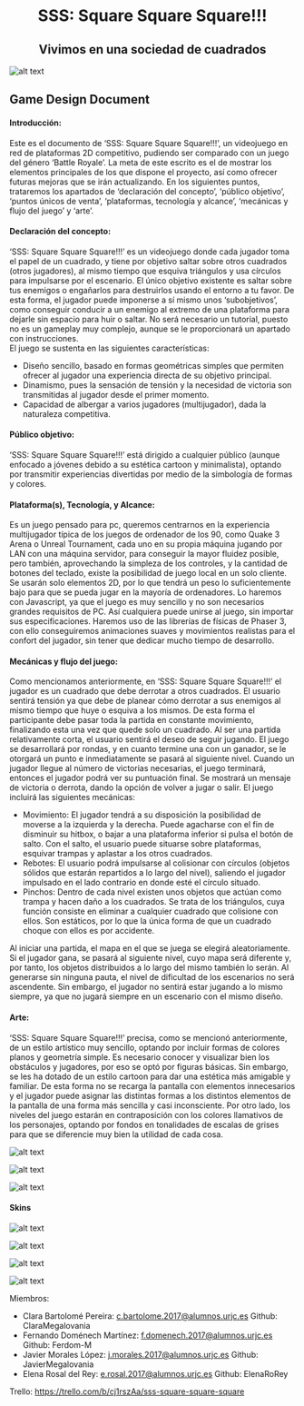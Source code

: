 # <div align="center"> SSS: Square Square Square!!! </div>
## <div align="center"> Vivimos en una sociedad de cuadrados </div>
![alt text](https://github.com/ClaraMegalovania/SSS-Square-Square-Square-/blob/master/Arte/logo.jpg)

## Game Design Document
#### Introducción:
Este es el documento de ‘SSS: Square Square Square!!!’, un videojuego en red de plataformas 2D competitivo, pudiendo ser comparado con un juego del género ‘Battle Royale’. La meta de este escrito es el de mostrar los elementos principales de los que dispone el proyecto, así como ofrecer futuras mejoras que se irán actualizando.
En los siguientes puntos, trataremos los apartados de ‘declaración del concepto’, ‘público objetivo’, ‘puntos únicos de venta’, ‘plataformas, tecnología y alcance’, ‘mecánicas y flujo del juego’ y ‘arte’.
#### Declaración del concepto:
‘SSS: Square Square Square!!!’ es un videojuego donde cada jugador toma el papel de un cuadrado, y tiene por objetivo saltar sobre otros cuadrados (otros jugadores), al mismo tiempo que esquiva triángulos y usa círculos para impulsarse por el escenario.
El único objetivo existente es saltar sobre tus enemigos o engañarlos para destruirlos usando el entorno a tu favor. De esta forma, el jugador puede imponerse a sí mismo unos ‘subobjetivos’, como conseguir conducir a un enemigo al extremo de una plataforma para dejarle sin espacio para huir o saltar. No será necesario un tutorial, puesto no es un gameplay muy complejo, aunque se le proporcionará un apartado con instrucciones.  
El juego se sustenta en las siguientes características:
  - Diseño sencillo, basado en formas geométricas simples que permiten ofrecer al jugador una experiencia directa de su objetivo principal. 
  - Dinamismo, pues la sensación de tensión y la necesidad de victoria son transmitidas al jugador desde el primer momento.
  - Capacidad de albergar a varios jugadores (multijugador), dada la naturaleza competitiva.
#### Público objetivo:
‘SSS: Square Square Square!!!’ está dirigido a cualquier público (aunque enfocado a jóvenes debido a su estética cartoon y minimalista), optando por transmitir experiencias divertidas por medio de la simbología de formas y colores.  
#### Plataforma(s), Tecnología, y Alcance:
Es un juego pensado para pc, queremos centrarnos en la experiencia multijugador típica de los juegos de ordenador de los 90, como Quake 3 Arena o Unreal Tournament, cada uno en su propia máquina jugando por LAN con una máquina servidor, para conseguir la mayor fluidez posible, pero también, aprovechando la simpleza de los controles, y la cantidad de botones del teclado, existe la posibilidad de juego local en un solo cliente. Se usarán solo elementos 2D, por lo que tendrá un peso lo suficientemente bajo para que se pueda jugar en la mayoría de ordenadores. Lo haremos con Javascript, ya que el juego es muy sencillo y no son necesarios grandes requisitos de PC. Así cualquiera puede unirse al juego, sin importar sus especificaciones. Haremos uso de las librerías de físicas de Phaser 3, con ello conseguiremos animaciones suaves y movimientos realistas para el confort del jugador, sin tener que dedicar mucho tiempo de desarrollo.
#### Mecánicas y flujo del juego:
Como mencionamos anteriormente, en ‘SSS: Square Square Square!!!’ el jugador es un cuadrado que debe derrotar a otros cuadrados. El usuario sentirá tensión ya que debe de planear cómo derrotar a sus enemigos al mismo tiempo que huye o esquiva a los mismos. De esta forma el participante debe pasar toda la partida en constante movimiento, finalizando esta una vez que quede solo un cuadrado. Al ser una partida relativamente corta, el usuario sentirá el deseo de seguir jugando.
El juego se desarrollará por rondas, y en cuanto termine una con un ganador, se le otorgará un punto e inmediatamente se pasará al siguiente nivel. Cuando un jugador llegue al número de victorias necesarias, el juego terminará, entonces el jugador podrá ver su puntuación final. Se mostrará un mensaje de victoria o derrota, dando la opción de volver a jugar o salir.
El juego incluirá las siguientes mecánicas:
  - Movimiento: El jugador tendrá a su disposición la posibilidad de moverse a la izquierda y la derecha. Puede agacharse con el fin de disminuir su hitbox, o bajar a una plataforma inferior si pulsa el botón de salto. Con el salto, el usuario puede situarse sobre plataformas, esquivar trampas y aplastar a los otros cuadrados.
  - Rebotes: El usuario podrá impulsarse al colisionar con círculos (objetos sólidos que estarán repartidos a lo largo del nivel), saliendo el jugador impulsado en el lado contrario en donde esté el círculo situado.
  - Pinchos: Dentro de cada nivel existen unos objetos que actúan como trampa y hacen daño a los cuadrados. Se trata de los triángulos, cuya función consiste en eliminar a cualquier cuadrado que colisione con ellos. Son estáticos, por lo que la única forma de que un cuadrado choque con ellos es por accidente. 

Al iniciar una partida, el mapa en el que se juega se elegirá aleatoriamente. Si el jugador gana, se pasará al siguiente nivel, cuyo mapa será diferente  y, por tanto, los objetos distribuidos a lo largo del mismo también lo serán. Al generarse sin ninguna pauta, el nivel de dificultad de los escenarios no será ascendente. Sin embargo, el jugador no sentirá estar jugando a lo mismo siempre, ya que no jugará siempre en un escenario con el mismo diseño.
#### Arte:
‘SSS: Square Square Square!!!’ precisa, como se mencionó anteriormente, de un estilo artístico muy sencillo, optando por incluir formas de colores planos y geometría simple. Es necesario conocer y visualizar bien los obstáculos y jugadores, por eso se optó por figuras básicas. Sin embargo, se les ha dotado de un estilo cartoon para dar una estética más amigable y familiar. De esta forma no se recarga la pantalla con elementos innecesarios y el jugador puede asignar las distintas formas a los distintos elementos de la pantalla de una forma más sencilla y casi inconsciente.
Por otro lado, los niveles del juego estarán en contraposición con los colores llamativos de los personajes, optando por fondos en tonalidades de escalas de grises para que se diferencie muy bien la utilidad de cada cosa.


![alt text](https://github.com/ClaraMegalovania/SSS-Square-Square-Square-/blob/master/Arte/Base/triangulo.png)

![alt text](https://github.com/ClaraMegalovania/SSS-Square-Square-Square-/blob/master/Arte/Base/circulo.png)

![alt text](https://github.com/ClaraMegalovania/SSS-Square-Square-Square-/blob/master/Arte/Base/cuadrado.png)

#### Skins

![alt text](https://github.com/ClaraMegalovania/SSS-Square-Square-Square-/blob/master/Arte/Skins/Squaremma.png)

![alt text](https://github.com/ClaraMegalovania/SSS-Square-Square-Square-/blob/master/Arte/Skins/Cuadralewis.png)

![alt text](https://github.com/ClaraMegalovania/SSS-Square-Square-Square-/blob/master/Arte/Skins/squaredio.png)

![alt text](https://github.com/ClaraMegalovania/SSS-Square-Square-Square-/blob/master/Arte/Skins/cuadrathorton.png)

Miembros:
  - Clara Bartolomé Pereira: c.bartolome.2017@alumnos.urjc.es Github: ClaraMegalovania
  - Fernando Doménech Martínez: f.domenech.2017@alumnos.urjc.es Github: Ferdom-M
  - Javier Morales López: j.morales.2017@alumnos.urjc.es Github: JavierMegalovania
  - Elena Rosal del Rey: e.rosal.2017@alumnos.urjc.es Github: ElenaRoRey
  
Trello: https://trello.com/b/cj1rszAa/sss-square-square-square
